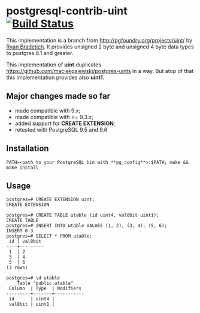 # postgresql-contrib-uint [![Build Status](https://travis-ci.org/nad2000/postgresql-contrib-uint.svg?branch=master)](https://travis-ci.org/nad2000/postgresql-contrib-uint)

This implementation is a branch from http://pgfoundry.org/projects/uint/ by [Ryan Bradetich]( http://pgfoundry.org/users/rbrad/).
It provides unsigned 2 byte and unsigned 4 byte data types to postgres 8.1 and greater.

This implementation of **uint** duplicates https://github.com/maciekgajewski/postgres-uints in a way. But atop of that this implementation provides also **uint1**.

## Major changes made so far

- made compatible with 9.x;
- made compatible with >= 9.3.x;
- added support for **CREATE EXTENSION**;
- retested with PostgreSQL 9.5 and 9.6

## Installation
```
PATH=<path to your PostgreSQL bin with **pg_config**>:$PATH; make && make install
```

## Usage

```
postgres=# CREATE EXTENSION uint;
CREATE EXTENSION

postgres=# CREATE TABLE utable (id uint4, val8bit uint1);
CREATE TABLE
postgres=# INSERT INTO utable VALUES (1, 2), (3, 4), (5, 6);
INSERT 0 3
postgres=# SELECT * FROM utable;
 id | val8bit 
----+---------
 1  | 2
 3  | 4
 5  | 6
(3 rows)

postgres=# \d utable 
    Table "public.utable"
 Column  | Type  | Modifiers 
---------+-------+-----------
 id      | uint4 | 
 val8bit | uint1 | 
```

